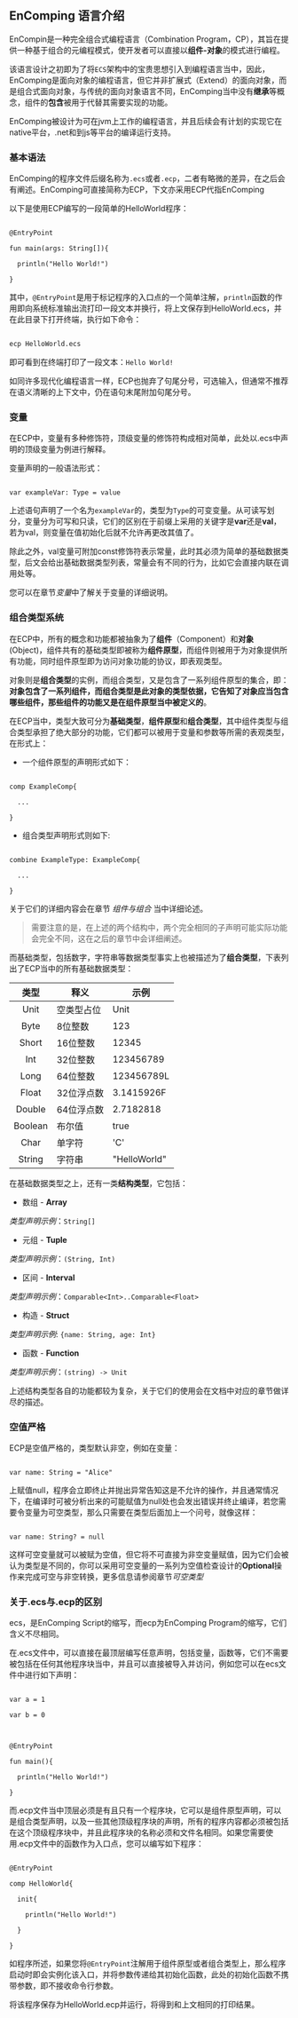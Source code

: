 ## EnComping 语言介绍



EnCompin是一种完全组合式编程语言（Combination Program，CP），其旨在提供一种基于组合的元编程模式，使开发者可以直接以**组件-对象**的模式进行编程。



该语言设计之初即为了将`ECS`架构中的宝贵思想引入到编程语言当中，因此，EnComping是面向对象的编程语言，但它并非扩展式（Extend）的面向对象，而是组合式面向对象，与传统的面向对象语言不同，EnComping当中没有**继承**等概念，组件的**包含**被用于代替其需要实现的功能。



EnComping被设计为可在jvm上工作的编程语言，并且后续会有计划的实现它在native平台，.net和到js等平台的编译运行支持。



### 基本语法



EnComping的程序文件后缀名称为`.ecs`或者`.ecp`，二者有略微的差异，在之后会有阐述。EnComping可直接简称为ECP，下文亦采用ECP代指EnComping



以下是使用ECP编写的一段简单的HelloWorld程序：



```ecs

@EntryPoint

fun main(args: String[]){

  println("Hello World!")

}

```



其中，`@EntryPoint`是用于标记程序的入口点的一个简单注解，`println`函数的作用即向系统标准输出流打印一段文本并换行，将上文保存到HelloWorld.ecs，并在此目录下打开终端，执行如下命令：



```sh

ecp HelloWorld.ecs

```



即可看到在终端打印了一段文本：`Hello World!`



如同许多现代化编程语言一样，ECP也抛弃了句尾分号，可选输入，但通常不推荐在语义清晰的上下文中，仍在语句末尾附加句尾分号。



### 变量



在ECP中，变量有多种修饰符，顶级变量的修饰符构成相对简单，此处以.ecs中声明的顶级变量为例进行解释。



变量声明的一般语法形式：



```ecs

var exampleVar: Type = value

```



上述语句声明了一个名为`exampleVar`的，类型为`Type`的可变变量。从可读写划分，变量分为可写和只读，它们的区别在于前缀上采用的关键字是**var**还是**val**，若为val，则变量在值初始化后就不允许再更改其值了。



除此之外，val变量可附加const修饰符表示常量，此时其必须为简单的基础数据类型，后文会给出基础数据类型列表，常量会有不同的行为，比如它会直接内联在调用处等。



您可以在章节*变量*中了解关于变量的详细说明。



### 组合类型系统



在ECP中，所有的概念和功能都被抽象为了**组件**（Component）和**对象**(Object)，组件共有的基础类型即被称为**组件原型**，而组件则被用于为对象提供所有功能，同时组件原型即为访问对象功能的协议，即表观类型。



对象则是**组合类型**的实例，而组合类型，又是包含了一系列组件原型的集合，即：**对象包含了一系列组件，而组合类型是此对象的类型依据，它告知了对象应当包含哪些组件，那些组件的功能又是在组件原型当中被定义的**。



在ECP当中，类型大致可分为**基础类型**，**组件原型**和**组合类型**，其中组件类型与组合类型承担了绝大部分的功能，它们都可以被用于变量和参数等所需的表观类型，在形式上：



- 一个组件原型的声明形式如下：



```ecp

comp ExampleComp{

  ...

}

```



- 组合类型声明形式则如下:



```ecp

combine ExampleType: ExampleComp{

  ...

}

```



关于它们的详细内容会在章节 *组件与组合* 当中详细论述。



> 需要注意的是，在上述的两个结构中，两个完全相同的子声明可能实际功能会完全不同，这在之后的章节中会详细阐述。



而基础类型，包括数字，字符串等数据类型事实上也被描述为了**组合类型**，下表列出了ECP当中的所有基础数据类型：



| 类型 | 释义 | 示例 |
| :------: | -------- | -------- |
| Unit | 空类型占位 | Unit |
| Byte | 8位整数 | 123 |
| Short | 16位整数 | 12345 |
| Int | 32位整数 | 123456789 |
| Long | 64位整数 | 123456789L |
| Float | 32位浮点数 | 3.1415926F |
| Double | 64位浮点数 | 2.7182818 |
| Boolean | 布尔值 | true |
| Char | 单字符 | 'C' |
| String | 字符串 | "HelloWorld" |



在基础数据类型之上，还有一类**结构类型**，它包括：



- 数组 - **Array**

*类型声明示例*：`String[]`



- 元组 - **Tuple**

*类型声明示例*：`(String, Int)`



- 区间 - **Interval**

*类型声明示例*：`Comparable<Int>..Comparable<Float>`



- 构造 - **Struct**

*类型声明示例*: `{name: String, age: Int}`



- 函数 - **Function**

*类型声明示例*：`(string) -> Unit`



上述结构类型各自的功能都较为复杂，关于它们的使用会在文档中对应的章节做详尽的描述。



### 空值严格



ECP是空值严格的，类型默认非空，例如在变量：



```

var name: String = "Alice"

```



上赋值null，程序会立即终止并抛出异常告知这是不允许的操作，并且通常情况下，在编译时可被分析出来的可能赋值为null处也会发出错误并终止编译，若您需要令变量为可空类型，那么只需要在类型后面加上一个问号，就像这样：



```

var name: String? = null

```



这样可空变量就可以被赋为空值，但它将不可直接为非空变量赋值，因为它们会被认为类型是不同的，你可以采用可空变量的一系列为空值检查设计的**Optional**操作来完成可空与非空转换，更多信息请参阅章节*可空类型*



### 关于.ecs与.ecp的区别



ecs，是EnComping Script的缩写，而ecp为EnComping Program的缩写，它们含义不尽相同。



在.ecs文件中，可以直接在最顶层编写任意声明，包括变量，函数等，它们不需要被包括在任何其他程序块当中，并且可以直接被导入并访问，例如您可以在ecs文件中进行如下声明：



```ecs

var a = 1

var b = 0



@EntryPoint

fun main(){

  println("Hello World!")

}

```



而.ecp文件当中顶层必须是有且只有一个程序块，它可以是组件原型声明，可以是组合类型声明，以及一些其他顶级程序块的声明，所有的程序内容都必须被包括在这个顶级程序块中，并且此程序块的名称必须和文件名相同。如果您需要使用.ecp文件中的函数作为入口点，您可以编写如下程序：



```ecp

@EntryPoint

comp HelloWorld{

  init{

    println("Hello World!")

  }

}

```



如程序所述，如果您将`@EntryPoint`注解用于组件原型或者组合类型上，那么程序启动时即会实例化该入口，并将参数传递给其初始化函数，此处的初始化函数不携带参数，即不接收命令行参数。



将该程序保存为HelloWorld.ecp并运行，将得到和上文相同的打印结果。

